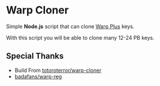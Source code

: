 # Warp Cloner

Simple **Node.js** script that can clone [Warp Plus](https://1.1.1.1/) keys.

With this script you will be able to clone many 12-24 PB keys.

## Special Thanks

- Build From [totoroterror/warp-cloner](https://github.com/totoroterror/warp-cloner)
- [badafans/warp-reg](https://github.com/badafans/warp-reg)
